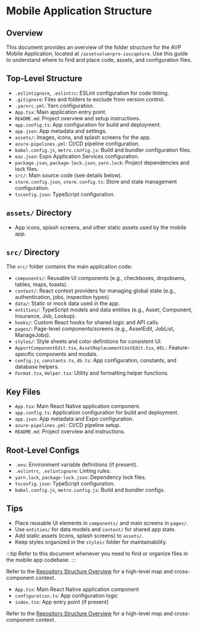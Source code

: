 # Mobile Application Structure

## Overview

This document provides an overview of the folder structure for the AVP Mobile Application, located at `/assetvaluerpro-ioscapture`. Use this guide to understand where to find and place code, assets, and configuration files.

## Top-Level Structure

- `.eslintignore`, `.eslintrc`: ESLint configuration for code linting.
- `.gitignore`: Files and folders to exclude from version control.
- `.yarnrc.yml`: Yarn configuration.
- `App.tsx`: Main application entry point.
- `README.md`: Project overview and setup instructions.
- `app.config.ts`: App configuration for build and deployment.
- `app.json`: App metadata and settings.
- `assets/`: Images, icons, and splash screens for the app.
- `azure-pipelines.yml`: CI/CD pipeline configuration.
- `babel.config.js`, `metro.config.js`: Build and bundler configuration files.
- `eas.json`: Expo Application Services configuration.
- `package.json`, `package-lock.json`, `yarn.lock`: Project dependencies and lock files.
- `src/`: Main source code (see details below).
- `store.config.json`, `store.config.ts`: Store and state management configuration.
- `tsconfig.json`: TypeScript configuration.

## `assets/` Directory

- App icons, splash screens, and other static assets used by the mobile app.

## `src/` Directory

The `src/` folder contains the main application code:

- `components/`: Reusable UI components (e.g., checkboxes, dropdowns, tables, maps, toasts).
- `context/`: React context providers for managing global state (e.g., authentication, jobs, inspection types).
- `data/`: Static or mock data used in the app.
- `entities/`: TypeScript models and data entities (e.g., Asset, Component, Insurance, Job, Lookup).
- `hooks/`: Custom React hooks for shared logic and API calls.
- `pages/`: Page-level components/screens (e.g., AssetEdit, JobList, ManageJobs).
- `styles/`: Style sheets and color definitions for consistent UI.
- `ApportComponentEdit.tsx`, `AssetReplacementCostEdit.tsx`, etc.: Feature-specific components and modals.
- `config.js`, `constants.ts`, `db.ts`: App configuration, constants, and database helpers.
- `Format.tsx`, `Helper.tsx`: Utility and formatting helper functions.

## Key Files
- `App.tsx`: Main React Native application component.
- `app.config.ts`: Application configuration for build and deployment.
- `app.json`: App metadata and Expo configuration.
- `azure-pipelines.yml`: CI/CD pipeline setup.
- `README.md`: Project overview and instructions.

## Root-Level Configs
- `.env`: Environment variable definitions (if present).
- `.eslintrc`, `.eslintignore`: Linting rules.
- `yarn.lock`, `package-lock.json`: Dependency lock files.
- `tsconfig.json`: TypeScript configuration.
- `babel.config.js`, `metro.config.js`: Build and bundler configs.

## Tips

- Place reusable UI elements in `components/` and main screens in `pages/`.
- Use `entities/` for data models and `context/` for shared app state.
- Add static assets (icons, splash screens) to `assets/`.
- Keep styles organized in the `styles/` folder for maintainability.

:::tip
Refer to this document whenever you need to find or organize files in the mobile app codebase.
:::

Refer to the [Repository Structure Overview](./index.md) for a high-level map and cross-component context.
- `App.tsx`: Main React Native application component
- `configuration.ts`: App configuration logic
- `index.tsx`: App entry point (if present)

Refer to the [Repository Structure Overview](./index.md) for a high-level map and cross-component context.
